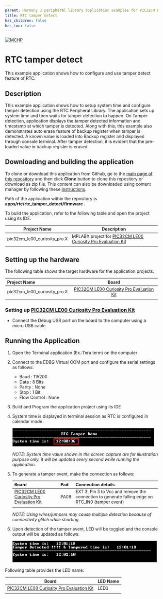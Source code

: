 ```yaml
---
parent: Harmony 3 peripheral library application examples for PIC32CM LE/LS family
title: RTC tamper detect 
has_children: false
has_toc: false
---
```


[![MCHP](https://www.microchip.com/ResourcePackages/Microchip/assets/dist/images/logo.png)](https://www.microchip.com)

# RTC tamper detect

This example application shows how to configure and use tamper detect feature of RTC.

## Description

This example application shows how to setup system time and configure tamper detection using the RTC Peripheral Library. The application sets up system time and then waits for tamper detection to happen. On Tamper detection, application displays the tamper detected information and timestamp at which tamper is detected. Along with this, this example also demonstrates auto erase feature of backup register when tamper is detected. A known value is
loaded into Backup register and displayed through console terminal. After tamper detection, it is evident that the pre-loaded value in backup register is erased.

## Downloading and building the application

To clone or download this application from Github, go to the [main page of this repository](https://github.com/Microchip-MPLAB-Harmony/csp_apps_pic32cm_le_ls) and then click **Clone** button to clone this repository or download as zip file.
This content can also be downloaded using content manager by following these [instructions](https://github.com/Microchip-MPLAB-Harmony/contentmanager/wiki).

Path of the application within the repository is **apps/rtc/rtc_tamper_detect/firmware** .

To build the application, refer to the following table and open the project using its IDE.

| Project Name      | Description                                    |
| ----------------- | ---------------------------------------------- |
| pic32cm_le00_curiosity_pro.X | MPLABX project for [PIC32CM LE00 Curiosity Pro Evaluation Kit]() |
|||

## Setting up the hardware

The following table shows the target hardware for the application projects.

| Project Name| Board|
|:---------|:---------:|
| pic32cm_le00_curiosity_pro.X | [PIC32CM LE00 Curiosity Pro Evaluation Kit]()
|||

### Setting up [PIC32CM LE00 Curiosity Pro Evaluation Kit]()

- Connect the Debug USB port on the board to the computer using a micro USB cable

## Running the Application

1. Open the Terminal application (Ex.:Tera term) on the computer
2. Connect to the EDBG Virtual COM port and configure the serial settings as follows:
    - Baud : 115200
    - Data : 8 Bits
    - Parity : None
    - Stop : 1 Bit
    - Flow Control : None
3. Build and Program the application project using its IDE
4. System time is displayed in terminal session as RTC is configured in calendar mode.

    ![output](images/output_rtc_tamper_detect_1.png)

    *NOTE: System time value shown in the screen capture are for illustration purpose only. it will be updated every second while running the application.*

5. To generate a tamper event, make the connection as follows:

    | Board      | Pad | Connection details |
    | ---------- | --- | ------------------ |
    | [PIC32CM LE00 Curiosity Pro Evaluation Kit]() | PA08 | EXT 3, Pin 3 to Vcc and remove the connection to generate falling edge on RTC_IN0 (tamper event) |
    |||

    *NOTE: Using wires/jumpers may cause multiple detection because of connectivity glitch while shorting*

6. Upon detection of the tamper event, LED will be toggled and the console output will be updated as follows:

    ![output](images/output_rtc_tamper_detect_2.png)

Following table provides the LED name:

| Board      | LED Name |
| ---------- | ---------------- |
| [PIC32CM LE00 Curiosity Pro Evaluation Kit]() | LED1 |
|||
